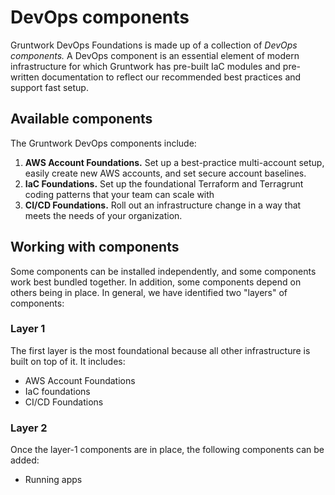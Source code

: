 # DevOps components

Gruntwork DevOps Foundations is made up of a collection of _DevOps components._ A DevOps component is an essential element of modern infrastructure for which Gruntwork has pre-built IaC modules and pre-written documentation to reflect our recommended best practices and support fast setup.

## Available components

The Gruntwork DevOps components include:

1. **AWS Account Foundations.** Set up a best-practice multi-account setup, easily create new AWS accounts, and set secure account baselines.
1. **IaC Foundations.** Set up the foundational Terraform and Terragrunt coding patterns that your team can scale with
1. **CI/CD Foundations.** Roll out an infrastructure change in a way that meets the needs of your organization.

## Working with components

Some components can be installed independently, and some components work best bundled together. In addition, some components depend on others being in place. In general, we have identified two "layers" of components:

### Layer 1

The first layer is the most foundational because all other infrastructure is built on top of it. It includes:

- AWS Account Foundations
- IaC foundations
- CI/CD Foundations

### Layer 2

Once the layer-1 components are in place, the following components can be added:

- Running apps
